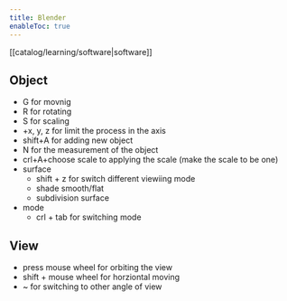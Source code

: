 ```yaml
---
title: Blender
enableToc: true
---
```

[[catalog/learning/software|software]]

## Object
- G for movnig
- R for rotating
- S for scaling
- +x, y, z for limit the process in the axis
- shift+A for adding new object
- N for the measurement of the object
- crl+A+choose scale to applying the scale (make the scale to be one)
- surface
	- shift + z for switch different viewiing mode
	- shade smooth/flat
	- subdivision surface
- mode
	- crl + tab for switching mode
## View
- press mouse wheel for orbiting the view
- shift + mouse wheel for horziontal moving 
- ~ for switching to other angle of view